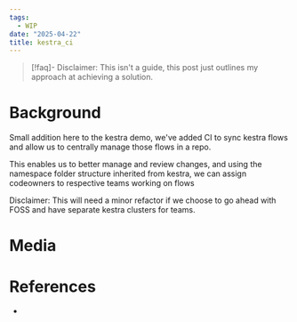 ```yaml
---
tags:
  - WIP
date: "2025-04-22"
title: kestra_ci
---
```


> [!faq]- Disclaimer: 
> This isn't a guide, this post just outlines my approach at achieving a solution.

# Background

Small addition here to the kestra demo, we've added CI to sync kestra flows and allow us to centrally manage those flows in a repo. 

This enables us to better manage and review changes, and using the namespace folder structure inherited from kestra, we can assign codeowners to respective teams working on flows

Disclaimer: This will need a minor refactor if we choose to go ahead with FOSS and have separate kestra clusters for teams.

# Media

# References

- 
